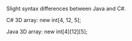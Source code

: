 Slight syntax differences between Java and C#.

C# 3D array: new int[4, 12, 5];

Java 3D array: new int\[4]\[12][5];
